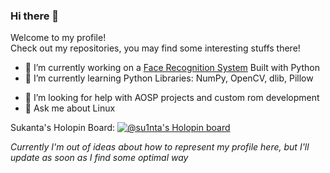 ### Hi there 👋

Welcome to my profile!<br/>
Check out my repositories, you may find some interesting stuffs there!
<!--
**su1nta/su1nta** is a ✨ _special_ ✨ repository because its `README.md` (this file) appears on your GitHub profile.

Here are some ideas to get you started:
-->
- 🔭 I’m currently working on a [Face Recognition System](https://github.com/su1nta/FaceReco) Built with Python
- 🌱 I’m currently learning Python Libraries: NumPy, OpenCV, dlib, Pillow
<!-- - 👯 I’m looking to collaborate on ... -->
- 🤔 I’m looking for help with AOSP projects and custom rom development
- 💬 Ask me about Linux
<!-- - 📫 How to reach me: ... -->
<!-- - 😄 Pronouns: ... -->
<!-- - ⚡ Fun fact: ... -->

Sukanta's Holopin Board:
[![@su1nta's Holopin board](https://holopin.me/su1nta)](https://holopin.io/@su1nta)

*Currently I'm out of ideas about how to represent my profile here, but I'll update as soon as I find some optimal way*
